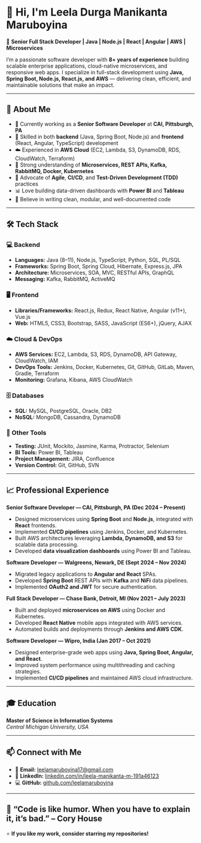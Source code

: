 # 👋 Hi, I'm Leela Durga Manikanta Maruboyina

🚀 **Senior Full Stack Developer | Java | Node.js | React | Angular | AWS | Microservices**

I’m a passionate software developer with **8+ years of experience** building scalable enterprise applications, cloud-native microservices, and responsive web apps. I specialize in full-stack development using **Java, Spring Boot, Node.js, React.js, and AWS** — delivering clean, efficient, and maintainable solutions that make an impact.

---

## 🧠 About Me

- 💼 Currently working as a **Senior Software Developer** at **CAI, Pittsburgh, PA**
- 🧩 Skilled in both **backend** (Java, Spring Boot, Node.js) and **frontend** (React, Angular, TypeScript) development
- ☁️ Experienced in **AWS Cloud** (EC2, Lambda, S3, DynamoDB, RDS, CloudWatch, Terraform)
- 🔄 Strong understanding of **Microservices, REST APIs, Kafka, RabbitMQ, Docker, Kubernetes**
- 🧪 Advocate of **Agile**, **CI/CD**, and **Test-Driven Development (TDD)** practices
- 📊 Love building data-driven dashboards with **Power BI** and **Tableau**
- 🧩 Believe in writing clean, modular, and well-documented code

---

## 🛠️ Tech Stack

### 💻 Backend
- **Languages:** Java (8–11), Node.js, TypeScript, Python, SQL, PL/SQL  
- **Frameworks:** Spring Boot, Spring Cloud, Hibernate, Express.js, JPA  
- **Architecture:** Microservices, SOA, MVC, RESTful APIs, GraphQL  
- **Messaging:** Kafka, RabbitMQ, ActiveMQ  

### 🖥️ Frontend
- **Libraries/Frameworks:** React.js, Redux, React Native, Angular (v11+), Vue.js  
- **Web:** HTML5, CSS3, Bootstrap, SASS, JavaScript (ES6+), jQuery, AJAX  

### ☁️ Cloud & DevOps
- **AWS Services:** EC2, Lambda, S3, RDS, DynamoDB, API Gateway, CloudWatch, IAM  
- **DevOps Tools:** Jenkins, Docker, Kubernetes, Git, GitHub, GitLab, Maven, Gradle, Terraform  
- **Monitoring:** Grafana, Kibana, AWS CloudWatch  

### 🗄️ Databases
- **SQL:** MySQL, PostgreSQL, Oracle, DB2  
- **NoSQL:** MongoDB, Cassandra, DynamoDB  

### 🧩 Other Tools
- **Testing:** JUnit, Mockito, Jasmine, Karma, Protractor, Selenium  
- **BI Tools:** Power BI, Tableau  
- **Project Management:** JIRA, Confluence  
- **Version Control:** Git, GitHub, SVN  

---

## 📈 Professional Experience

**Senior Software Developer — CAI, Pittsburgh, PA (Dec 2024 – Present)**  
- Designed microservices using **Spring Boot** and **Node.js**, integrated with **React** frontends.  
- Implemented **CI/CD pipelines** using Jenkins, Docker, and Kubernetes.  
- Built AWS architectures leveraging **Lambda, DynamoDB, and S3** for scalable data processing.  
- Developed **data visualization dashboards** using Power BI and Tableau.  

**Software Developer — Walgreens, Newark, DE (Sept 2024 – Nov 2024)**  
- Migrated legacy applications to **Angular and React** SPAs.  
- Developed **Spring Boot** REST APIs with **Kafka** and **NiFi** data pipelines.  
- Implemented **OAuth2 and JWT** for secure authentication.  

**Full Stack Developer — Chase Bank, Detroit, MI (Nov 2021 – July 2023)**  
- Built and deployed **microservices on AWS** using Docker and Kubernetes.  
- Developed **React Native** mobile apps integrated with AWS services.  
- Automated builds and deployments through **Jenkins and AWS CDK**.  

**Software Developer — Wipro, India (Jan 2017 – Oct 2021)**  
- Designed enterprise-grade web apps using **Java, Spring Boot, Angular, and React**.  
- Improved system performance using multithreading and caching strategies.  
- Implemented **CI/CD pipelines** and maintained AWS cloud infrastructure.  

---

## 🎓 Education

**Master of Science in Information Systems**  
*Central Michigan University, USA*  

---

## 📫 Connect with Me

- 📧 **Email:** [leelamaruboyina17@gmail.com](mailto:leelamaruboyina17@gmail.com)  
- 💼 **LinkedIn:** [linkedin.com/in/leela-manikanta-m-191a46123](https://www.linkedin.com/in/leela-manikanta-m-191a46123/)  
- 💻 **GitHub:** [github.com/leelamaruboyina](https://github.com/MANIKANTA0525)

---

## 💬 “Code is like humor. When you have to explain it, it’s bad.” – Cory House

⭐ **If you like my work, consider starring my repositories!**
